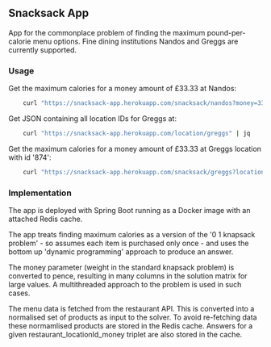 <h2> Snacksack App </h2>

App for the commonplace problem of finding the maximum pound-per-calorie menu 
options. Fine dining institutions Nandos and Greggs are currently supported.

<h3> Usage </h3>

Get the maximum calories for a money amount of £33.33 at Nandos:
```bash
    curl "https://snacksack-app.herokuapp.com/snacksack/nandos?money=33.33" | jq
```

Get JSON containing all location IDs for Greggs at:
```bash
    curl "https://snacksack-app.herokuapp.com/location/greggs" | jq
```

Get the maximum calories for a money amount of £33.33 at Greggs location with id '874':
```bash
    curl "https://snacksack-app.herokuapp.com/snacksack/greggs?locationId=874&money=33.33" | jq
```

<h3> Implementation </h3>

The app is deployed with Spring Boot running as a Docker image with an attached Redis cache. 

The app treats finding maximum calories as a version of the '0 1 knapsack problem' - so assumes 
each item is purchased only once - and uses the bottom up 'dynamic programming' approach to produce 
an answer.

The money parameter (weight in the standard knapsack problem) is converted to pence, resulting
in many columns in the solution matrix for large values. A multithreaded approach to the 
problem is used in such cases.

The menu data is fetched from the restaurant API. This is converted into a normalised set of products
as input to the solver. To avoid re-fetching data these normamlised products are stored in the 
Redis cache. Answers for a given restaurant_locationId_money triplet are also stored in the cache.